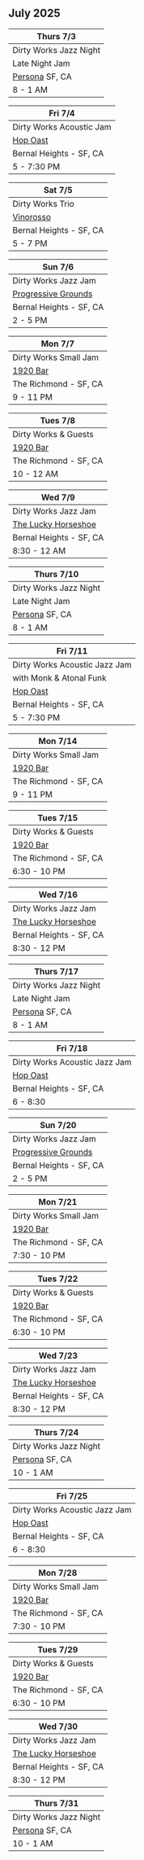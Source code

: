 ## July 2025

| Thurs 7/3
|-
| Dirty Works Jazz Night
| Late Night Jam
| <a href="https://www.persona-sf.com" target="new">Persona</a> SF, CA
| 8 - 1 AM

| Fri 7/4
|-
| Dirty Works Acoustic Jam
| <a href="https://hopoast.com" target="new">Hop Oast</a>
| Bernal Heights - SF, CA
| 5 - 7:30 PM

| Sat 7/5
|-
| Dirty Works Trio
| <a href="https://vinorosso-sf.com" target="new">Vinorosso</a>
| Bernal Heights - SF, CA
| 5 - 7 PM

| Sun 7/6
|-
| Dirty Works Jazz Jam
| <a href="https://progressive-grounds.oursite.top" target="new">Progressive Grounds</a>
| Bernal Heights - SF, CA
| 2 - 5 PM

| Mon 7/7
|-
| Dirty Works Small Jam
| <a href="https://1920bar.square.site" target="new">1920 Bar</a>
| The Richmond - SF, CA
| 9 - 11 PM

| Tues 7/8
|-
| Dirty Works & Guests
| <a href="https://1920bar.square.site" target="new">1920 Bar</a>
| The Richmond - SF, CA
| 10 - 12 AM

| Wed 7/9
|-
| Dirty Works Jazz Jam
| <a href="https://www.theluckyhorseshoebar.com/" target="Shoe">The Lucky Horseshoe</a>
| Bernal Heights - SF, CA
| 8:30 - 12 AM

| Thurs 7/10
|-
| Dirty Works Jazz Night
| Late Night Jam
| <a href="https://www.persona-sf.com" target="new">Persona</a> SF, CA
| 8 - 1 AM

| Fri 7/11
|-
| Dirty Works Acoustic Jazz Jam
| with Monk & Atonal Funk
| <a href="https://hopoast.com" target="new">Hop Oast</a>
| Bernal Heights - SF, CA
| 5 - 7:30 PM




| Mon 7/14
|-
| Dirty Works Small Jam
| <a href="https://1920bar.square.site" target="new">1920 Bar</a>
| The Richmond - SF, CA
| 9 - 11 PM

| Tues 7/15
|-
| Dirty Works & Guests
| <a href="https://1920bar.square.site" target="new">1920 Bar</a>
| The Richmond - SF, CA
| 6:30 - 10 PM

| Wed 7/16
|-
| Dirty Works Jazz Jam
| <a href="https://www.theluckyhorseshoebar.com/" target="Shoe">The Lucky Horseshoe</a>
| Bernal Heights - SF, CA
| 8:30 - 12 PM

| Thurs 7/17
|-
| Dirty Works Jazz Night
| Late Night Jam
| <a href="https://www.persona-sf.com" target="new">Persona</a> SF, CA
| 8 - 1 AM

| Fri 7/18
|-
| Dirty Works Acoustic Jazz Jam
| <a href="https://hopoast.com" target="new">Hop Oast</a>
| Bernal Heights - SF, CA
| 6 - 8:30

| Sun 7/20
|-
| Dirty Works Jazz Jam
| <a href="https://progressive-grounds.oursite.top" target="new">Progressive Grounds</a>
| Bernal Heights - SF, CA
| 2 - 5 PM

| Mon 7/21
|-
| Dirty Works Small Jam
| <a href="https://1920bar.square.site" target="new">1920 Bar</a>
| The Richmond - SF, CA
| 7:30 - 10 PM

| Tues 7/22
|-
| Dirty Works & Guests
| <a href="https://1920bar.square.site" target="new">1920 Bar</a>
| The Richmond - SF, CA
| 6:30 - 10 PM

| Wed 7/23
|-
| Dirty Works Jazz Jam
| <a href="https://www.theluckyhorseshoebar.com/" target="Shoe">The Lucky Horseshoe</a>
| Bernal Heights - SF, CA
| 8:30 - 12 PM

| Thurs 7/24
|-
| Dirty Works Jazz Night
| <a href="https://www.persona-sf.com" target="new">Persona</a> SF, CA
| 10 - 1 AM

| Fri 7/25
|-
| Dirty Works Acoustic Jazz Jam
| <a href="https://hopoast.com" target="new">Hop Oast</a>
| Bernal Heights - SF, CA
| 6 - 8:30

| Mon 7/28
|-
| Dirty Works Small Jam
| <a href="https://1920bar.square.site" target="new">1920 Bar</a>
| The Richmond - SF, CA
| 7:30 - 10 PM

| Tues 7/29
|-
| Dirty Works & Guests
| <a href="https://1920bar.square.site" target="new">1920 Bar</a>
| The Richmond - SF, CA
| 6:30 - 10 PM

| Wed 7/30
|-
| Dirty Works Jazz Jam
| <a href="https://www.theluckyhorseshoebar.com/" target="Shoe">The Lucky Horseshoe</a>
| Bernal Heights - SF, CA
| 8:30 - 12 PM

| Thurs 7/31
|-
| Dirty Works Jazz Night
| <a href="https://www.persona-sf.com" target="new">Persona</a> SF, CA
| 10 - 1 AM
